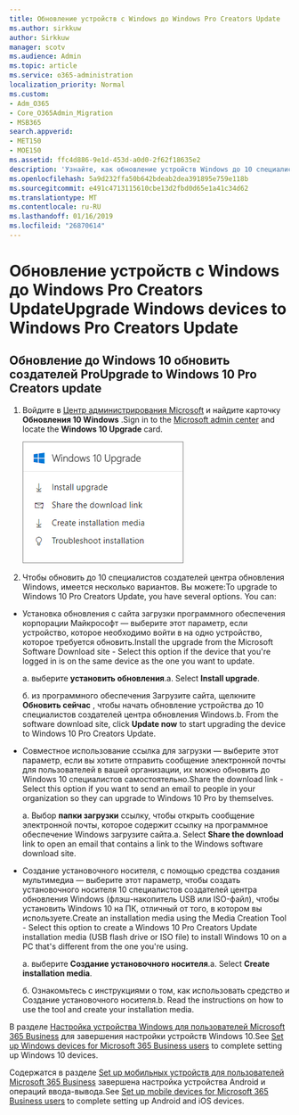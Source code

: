 ```yaml
---
title: Обновление устройств с Windows до Windows Pro Creators Update
ms.author: sirkkuw
author: Sirkkuw
manager: scotv
ms.audience: Admin
ms.topic: article
ms.service: o365-administration
localization_priority: Normal
ms.custom:
- Adm_O365
- Core_O365Admin_Migration
- MSB365
search.appverid:
- MET150
- MOE150
ms.assetid: ffc4d886-9e1d-453d-a0d0-2f62f18635e2
description: 'Узнайте, как обновление устройств Windows до 10 специалистов создателей центра обновления Windows. '
ms.openlocfilehash: 5a9d232ffa50b642bdeab2dea391895e759e118b
ms.sourcegitcommit: e491c4713115610cbe13d2fbd0d65e1a41c34d62
ms.translationtype: MT
ms.contentlocale: ru-RU
ms.lasthandoff: 01/16/2019
ms.locfileid: "26870614"
---
```

# <a name="upgrade-windows-devices-to-windows-pro-creators-update"></a><span data-ttu-id="f63f2-103">Обновление устройств с Windows до Windows Pro Creators Update</span><span class="sxs-lookup"><span data-stu-id="f63f2-103">Upgrade Windows devices to Windows Pro Creators Update</span></span>

## <a name="upgrade-to-windows-10-pro-creators-update"></a><span data-ttu-id="f63f2-104">Обновление до Windows 10 обновить создателей Pro</span><span class="sxs-lookup"><span data-stu-id="f63f2-104">Upgrade to Windows 10 Pro Creators update</span></span>

1. <span data-ttu-id="f63f2-105">Войдите в [Центр администрирования Microsoft](https://portal.office.com/adminportal/home) и найдите карточку **Обновления 10 Windows** .</span><span class="sxs-lookup"><span data-stu-id="f63f2-105">Sign in to the [Microsoft admin center](https://portal.office.com/adminportal/home) and locate the **Windows 10 Upgrade** card.</span></span> 
    
    ![Обновление Windows 10 карту в центре администрирования.](media/066f47bf-7b88-4fea-8fd0-82798ea66716.png)
  
2. <span data-ttu-id="f63f2-p101">Чтобы обновить до 10 специалистов создателей центра обновления Windows, имеется несколько вариантов. Вы можете:</span><span class="sxs-lookup"><span data-stu-id="f63f2-p101">To upgrade to Windows 10 Pro Creators Update, you have several options. You can:</span></span>
    
- <span data-ttu-id="f63f2-109">Установка обновления с сайта загрузки программного обеспечения корпорации Майкрософт — выберите этот параметр, если устройство, которое необходимо войти в на одно устройство, которое требуется обновить.</span><span class="sxs-lookup"><span data-stu-id="f63f2-109">Install the upgrade from the Microsoft Software Download site - Select this option if the device that you're logged in is on the same device as the one you want to update.</span></span>
    
  <span data-ttu-id="f63f2-p102">а. выберите **установить обновления**.</span><span class="sxs-lookup"><span data-stu-id="f63f2-p102">a. Select **Install upgrade**.</span></span>
    
  <span data-ttu-id="f63f2-p103">б. из программного обеспечения Загрузите сайта, щелкните **Обновить сейчас** , чтобы начать обновление устройства до 10 специалистов создателей центра обновления Windows.</span><span class="sxs-lookup"><span data-stu-id="f63f2-p103">b. From the software download site, click **Update now** to start upgrading the device to Windows 10 Pro Creators Update.</span></span> 
    
- <span data-ttu-id="f63f2-114">Совместное использование ссылка для загрузки — выберите этот параметр, если вы хотите отправить сообщение электронной почты для пользователей в вашей организации, их можно обновить до Windows 10 специалистов самостоятельно.</span><span class="sxs-lookup"><span data-stu-id="f63f2-114">Share the download link - Select this option if you want to send an email to people in your organization so they can upgrade to Windows 10 Pro by themselves.</span></span>
 
   <span data-ttu-id="f63f2-p104">а. Выбор **папки загрузки** ссылку, чтобы открыть сообщение электронной почты, которое содержит ссылку на программное обеспечение Windows загрузите сайта.</span><span class="sxs-lookup"><span data-stu-id="f63f2-p104">a. Select **Share the download** link to open an email that contains a link to the Windows software download site.</span></span> 
    
 - <span data-ttu-id="f63f2-117">Создание установочного носителя, с помощью средства создания мультимедиа — выберите этот параметр, чтобы создать установочного носителя 10 специалистов создателей центра обновления Windows (флэш-накопитель USB или ISO-файл), чтобы установить Windows 10 на ПК, отличный от того, в котором вы используете.</span><span class="sxs-lookup"><span data-stu-id="f63f2-117">Create an installation media using the Media Creation Tool - Select this option to create a Windows 10 Pro Creators Update installation media (USB flash drive or ISO file) to install Windows 10 on a PC that's different from the one you're using.</span></span>
    
    <span data-ttu-id="f63f2-p105">а. выберите **Создание установочного носителя**.</span><span class="sxs-lookup"><span data-stu-id="f63f2-p105">a. Select **Create installation media**.</span></span>
    
    <span data-ttu-id="f63f2-p106">б. Ознакомьтесь с инструкциями о том, как использовать средство и Создание установочного носителя.</span><span class="sxs-lookup"><span data-stu-id="f63f2-p106">b. Read the instructions on how to use the tool and create your installation media.</span></span> 
    
<span data-ttu-id="f63f2-122">В разделе [Настройка устройства Windows для пользователей Microsoft 365 Business](set-up-windows-devices.md) для завершения настройки устройств Windows 10.</span><span class="sxs-lookup"><span data-stu-id="f63f2-122">See [Set up Windows devices for Microsoft 365 Business users](set-up-windows-devices.md) to complete setting up Windows 10 devices.</span></span> 
  
<span data-ttu-id="f63f2-123">Содержатся в разделе [Set up мобильных устройств для пользователей Microsoft 365 Business](set-up-mobile-devices.md) завершена настройка устройства Android и операций ввода-вывода.</span><span class="sxs-lookup"><span data-stu-id="f63f2-123">See [Set up mobile devices for Microsoft 365 Business users](set-up-mobile-devices.md) to complete setting up Android and iOS devices.</span></span> 
  
